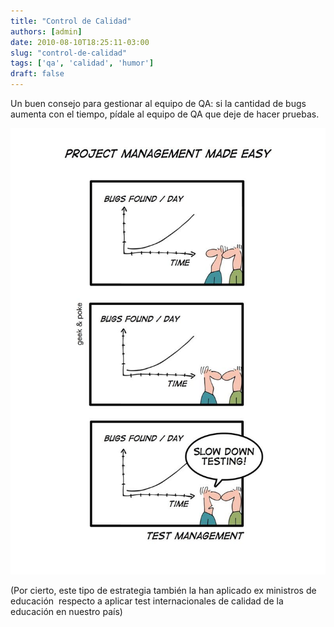 ```yaml
---
title: "Control de Calidad"
authors: [admin]
date: 2010-08-10T18:25:11-03:00
slug: "control-de-calidad"
tags: ['qa', 'calidad', 'humor']
draft: false
---
```


Un buen consejo para gestionar al equipo de QA: si la cantidad de bugs
aumenta con el tiempo, pídale al equipo de QA que deje de hacer pruebas.

![](testing1.jpg)

(Por cierto, este tipo de estrategia también la han aplicado ex ministros de
educación  respecto a aplicar test internacionales de calidad de la
educación en nuestro país)
